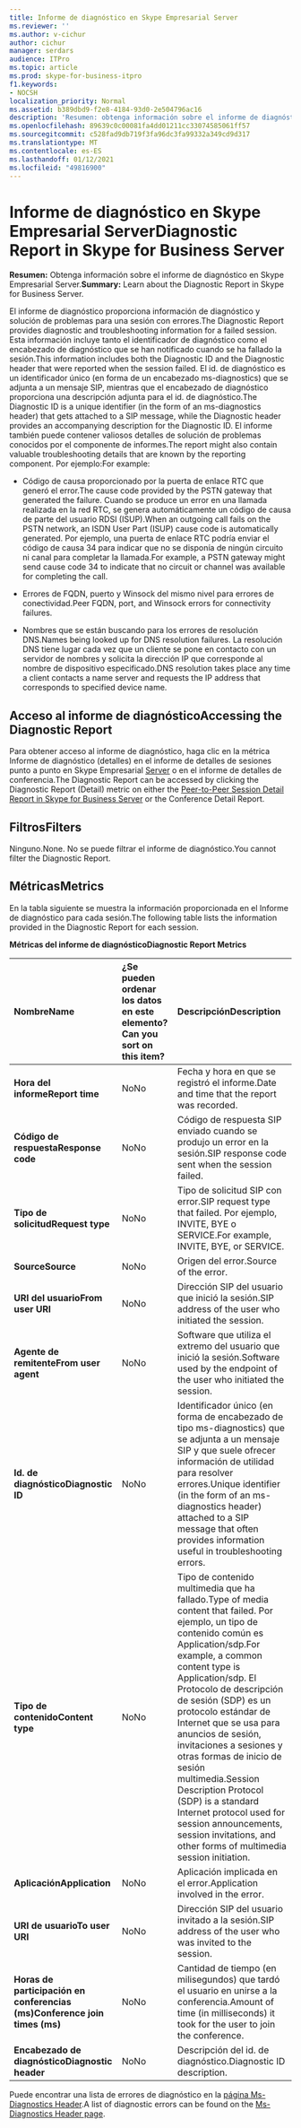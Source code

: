 ```yaml
---
title: Informe de diagnóstico en Skype Empresarial Server
ms.reviewer: ''
ms.author: v-cichur
author: cichur
manager: serdars
audience: ITPro
ms.topic: article
ms.prod: skype-for-business-itpro
f1.keywords:
- NOCSH
localization_priority: Normal
ms.assetid: b389dbd9-f2e8-4184-93d0-2e504796ac16
description: 'Resumen: obtenga información sobre el informe de diagnóstico en Skype Empresarial Server.'
ms.openlocfilehash: 89639c0c00081fa4dd01211cc33074585061ff57
ms.sourcegitcommit: c528fad9db719f3fa96dc3fa99332a349cd9d317
ms.translationtype: MT
ms.contentlocale: es-ES
ms.lasthandoff: 01/12/2021
ms.locfileid: "49816900"
---
```

# <a name="diagnostic-report-in-skype-for-business-server"></a><span data-ttu-id="668c3-103">Informe de diagnóstico en Skype Empresarial Server</span><span class="sxs-lookup"><span data-stu-id="668c3-103">Diagnostic Report in Skype for Business Server</span></span>
 
<span data-ttu-id="668c3-104">**Resumen:** Obtenga información sobre el informe de diagnóstico en Skype Empresarial Server.</span><span class="sxs-lookup"><span data-stu-id="668c3-104">**Summary:** Learn about the Diagnostic Report in Skype for Business Server.</span></span>
  
<span data-ttu-id="668c3-105">El informe de diagnóstico proporciona información de diagnóstico y solución de problemas para una sesión con errores.</span><span class="sxs-lookup"><span data-stu-id="668c3-105">The Diagnostic Report provides diagnostic and troubleshooting information for a failed session.</span></span> <span data-ttu-id="668c3-106">Esta información incluye tanto el identificador de diagnóstico como el encabezado de diagnóstico que se han notificado cuando se ha fallado la sesión.</span><span class="sxs-lookup"><span data-stu-id="668c3-106">This information includes both the Diagnostic ID and the Diagnostic header that were reported when the session failed.</span></span> <span data-ttu-id="668c3-107">El id. de diagnóstico es un identificador único (en forma de un encabezado ms-diagnostics) que se adjunta a un mensaje SIP, mientras que el encabezado de diagnóstico proporciona una descripción adjunta para el id. de diagnóstico.</span><span class="sxs-lookup"><span data-stu-id="668c3-107">The Diagnostic ID is a unique identifier (in the form of an ms-diagnostics header) that gets attached to a SIP message, while the Diagnostic header provides an accompanying description for the Diagnostic ID.</span></span> <span data-ttu-id="668c3-108">El informe también puede contener valiosos detalles de solución de problemas conocidos por el componente de informes.</span><span class="sxs-lookup"><span data-stu-id="668c3-108">The report might also contain valuable troubleshooting details that are known by the reporting component.</span></span> <span data-ttu-id="668c3-109">Por ejemplo:</span><span class="sxs-lookup"><span data-stu-id="668c3-109">For example:</span></span>
  
- <span data-ttu-id="668c3-110">Código de causa proporcionado por la puerta de enlace RTC que generó el error.</span><span class="sxs-lookup"><span data-stu-id="668c3-110">The cause code provided by the PSTN gateway that generated the failure.</span></span> <span data-ttu-id="668c3-111">Cuando se produce un error en una llamada realizada en la red RTC, se genera automáticamente un código de causa de parte del usuario RDSI (ISUP).</span><span class="sxs-lookup"><span data-stu-id="668c3-111">When an outgoing call fails on the PSTN network, an ISDN User Part (ISUP) cause code is automatically generated.</span></span> <span data-ttu-id="668c3-112">Por ejemplo, una puerta de enlace RTC podría enviar el código de causa 34 para indicar que no se disponía de ningún circuito ni canal para completar la llamada.</span><span class="sxs-lookup"><span data-stu-id="668c3-112">For example, a PSTN gateway might send cause code 34 to indicate that no circuit or channel was available for completing the call.</span></span>
    
- <span data-ttu-id="668c3-113">Errores de FQDN, puerto y Winsock del mismo nivel para errores de conectividad.</span><span class="sxs-lookup"><span data-stu-id="668c3-113">Peer FQDN, port, and Winsock errors for connectivity failures.</span></span>
    
- <span data-ttu-id="668c3-114">Nombres que se están buscando para los errores de resolución DNS.</span><span class="sxs-lookup"><span data-stu-id="668c3-114">Names being looked up for DNS resolution failures.</span></span> <span data-ttu-id="668c3-115">La resolución DNS tiene lugar cada vez que un cliente se pone en contacto con un servidor de nombres y solicita la dirección IP que corresponde al nombre de dispositivo especificado.</span><span class="sxs-lookup"><span data-stu-id="668c3-115">DNS resolution takes place any time a client contacts a name server and requests the IP address that corresponds to specified device name.</span></span>
    
## <a name="accessing-the-diagnostic-report"></a><span data-ttu-id="668c3-116">Acceso al informe de diagnóstico</span><span class="sxs-lookup"><span data-stu-id="668c3-116">Accessing the Diagnostic Report</span></span>

<span data-ttu-id="668c3-117">Para obtener acceso al informe de diagnóstico, haga clic en la métrica Informe de diagnóstico (detalles) en el informe de detalles de sesiones punto a punto en Skype Empresarial [Server](peer-to-peer-session-detail-report.md) o en el informe de detalles de conferencia.</span><span class="sxs-lookup"><span data-stu-id="668c3-117">The Diagnostic Report can be accessed by clicking the Diagnostic Report (Detail) metric on either the [Peer-to-Peer Session Detail Report in Skype for Business Server](peer-to-peer-session-detail-report.md) or the Conference Detail Report.</span></span>
  
## <a name="filters"></a><span data-ttu-id="668c3-118">Filtros</span><span class="sxs-lookup"><span data-stu-id="668c3-118">Filters</span></span>

<span data-ttu-id="668c3-119">Ninguno.</span><span class="sxs-lookup"><span data-stu-id="668c3-119">None.</span></span> <span data-ttu-id="668c3-120">No se puede filtrar el informe de diagnóstico.</span><span class="sxs-lookup"><span data-stu-id="668c3-120">You cannot filter the Diagnostic Report.</span></span>
  
## <a name="metrics"></a><span data-ttu-id="668c3-121">Métricas</span><span class="sxs-lookup"><span data-stu-id="668c3-121">Metrics</span></span>

<span data-ttu-id="668c3-122">En la tabla siguiente se muestra la información proporcionada en el Informe de diagnóstico para cada sesión.</span><span class="sxs-lookup"><span data-stu-id="668c3-122">The following table lists the information provided in the Diagnostic Report for each session.</span></span>
  
<span data-ttu-id="668c3-123">**Métricas del informe de diagnóstico**</span><span class="sxs-lookup"><span data-stu-id="668c3-123">**Diagnostic Report Metrics**</span></span>

|<span data-ttu-id="668c3-124">**Nombre**</span><span class="sxs-lookup"><span data-stu-id="668c3-124">**Name**</span></span>|<span data-ttu-id="668c3-125">**¿Se pueden ordenar los datos en este elemento?**</span><span class="sxs-lookup"><span data-stu-id="668c3-125">**Can you sort on this item?**</span></span>|<span data-ttu-id="668c3-126">**Descripción**</span><span class="sxs-lookup"><span data-stu-id="668c3-126">**Description**</span></span>|
|:-----|:-----|:-----|
|<span data-ttu-id="668c3-127">**Hora del informe**</span><span class="sxs-lookup"><span data-stu-id="668c3-127">**Report time**</span></span> <br/> |<span data-ttu-id="668c3-128">No</span><span class="sxs-lookup"><span data-stu-id="668c3-128">No</span></span>  <br/> |<span data-ttu-id="668c3-129">Fecha y hora en que se registró el informe.</span><span class="sxs-lookup"><span data-stu-id="668c3-129">Date and time that the report was recorded.</span></span>  <br/> |
|<span data-ttu-id="668c3-130">**Código de respuesta**</span><span class="sxs-lookup"><span data-stu-id="668c3-130">**Response code**</span></span> <br/> |<span data-ttu-id="668c3-131">No</span><span class="sxs-lookup"><span data-stu-id="668c3-131">No</span></span>  <br/> |<span data-ttu-id="668c3-132">Código de respuesta SIP enviado cuando se produjo un error en la sesión.</span><span class="sxs-lookup"><span data-stu-id="668c3-132">SIP response code sent when the session failed.</span></span>  <br/> |
|<span data-ttu-id="668c3-133">**Tipo de solicitud**</span><span class="sxs-lookup"><span data-stu-id="668c3-133">**Request type**</span></span> <br/> |<span data-ttu-id="668c3-134">No</span><span class="sxs-lookup"><span data-stu-id="668c3-134">No</span></span>  <br/> |<span data-ttu-id="668c3-135">Tipo de solicitud SIP con error.</span><span class="sxs-lookup"><span data-stu-id="668c3-135">SIP request type that failed.</span></span> <span data-ttu-id="668c3-136">Por ejemplo, INVITE, BYE o SERVICE.</span><span class="sxs-lookup"><span data-stu-id="668c3-136">For example, INVITE, BYE, or SERVICE.</span></span>  <br/> |
|<span data-ttu-id="668c3-137">**Source**</span><span class="sxs-lookup"><span data-stu-id="668c3-137">**Source**</span></span> <br/> |<span data-ttu-id="668c3-138">No</span><span class="sxs-lookup"><span data-stu-id="668c3-138">No</span></span>  <br/> |<span data-ttu-id="668c3-139">Origen del error.</span><span class="sxs-lookup"><span data-stu-id="668c3-139">Source of the error.</span></span>  <br/> |
|<span data-ttu-id="668c3-140">**URI del usuario**</span><span class="sxs-lookup"><span data-stu-id="668c3-140">**From user URI**</span></span> <br/> |<span data-ttu-id="668c3-141">No</span><span class="sxs-lookup"><span data-stu-id="668c3-141">No</span></span>  <br/> |<span data-ttu-id="668c3-142">Dirección SIP del usuario que inició la sesión.</span><span class="sxs-lookup"><span data-stu-id="668c3-142">SIP address of the user who initiated the session.</span></span>  <br/> |
|<span data-ttu-id="668c3-143">**Agente de remitente**</span><span class="sxs-lookup"><span data-stu-id="668c3-143">**From user agent**</span></span> <br/> |<span data-ttu-id="668c3-144">No</span><span class="sxs-lookup"><span data-stu-id="668c3-144">No</span></span>  <br/> |<span data-ttu-id="668c3-145">Software que utiliza el extremo del usuario que inició la sesión.</span><span class="sxs-lookup"><span data-stu-id="668c3-145">Software used by the endpoint of the user who initiated the session.</span></span>  <br/> |
|<span data-ttu-id="668c3-146">**Id. de diagnóstico**</span><span class="sxs-lookup"><span data-stu-id="668c3-146">**Diagnostic ID**</span></span> <br/> |<span data-ttu-id="668c3-147">No</span><span class="sxs-lookup"><span data-stu-id="668c3-147">No</span></span>  <br/> |<span data-ttu-id="668c3-148">Identificador único (en forma de encabezado de tipo ms-diagnostics) que se adjunta a un mensaje SIP y que suele ofrecer información de utilidad para resolver errores.</span><span class="sxs-lookup"><span data-stu-id="668c3-148">Unique identifier (in the form of an ms-diagnostics header) attached to a SIP message that often provides information useful in troubleshooting errors.</span></span>  <br/> |
|<span data-ttu-id="668c3-149">**Tipo de contenido**</span><span class="sxs-lookup"><span data-stu-id="668c3-149">**Content type**</span></span> <br/> |<span data-ttu-id="668c3-150">No</span><span class="sxs-lookup"><span data-stu-id="668c3-150">No</span></span>  <br/> |<span data-ttu-id="668c3-151">Tipo de contenido multimedia que ha fallado.</span><span class="sxs-lookup"><span data-stu-id="668c3-151">Type of media content that failed.</span></span> <span data-ttu-id="668c3-152">Por ejemplo, un tipo de contenido común es Application/sdp.</span><span class="sxs-lookup"><span data-stu-id="668c3-152">For example, a common content type is Application/sdp.</span></span> <span data-ttu-id="668c3-153">El Protocolo de descripción de sesión (SDP) es un protocolo estándar de Internet que se usa para anuncios de sesión, invitaciones a sesiones y otras formas de inicio de sesión multimedia.</span><span class="sxs-lookup"><span data-stu-id="668c3-153">Session Description Protocol (SDP) is a standard Internet protocol used for session announcements, session invitations, and other forms of multimedia session initiation.</span></span>  <br/> |
|<span data-ttu-id="668c3-154">**Aplicación**</span><span class="sxs-lookup"><span data-stu-id="668c3-154">**Application**</span></span> <br/> |<span data-ttu-id="668c3-155">No</span><span class="sxs-lookup"><span data-stu-id="668c3-155">No</span></span>  <br/> |<span data-ttu-id="668c3-156">Aplicación implicada en el error.</span><span class="sxs-lookup"><span data-stu-id="668c3-156">Application involved in the error.</span></span>  <br/> |
|<span data-ttu-id="668c3-157">**URI de usuario**</span><span class="sxs-lookup"><span data-stu-id="668c3-157">**To user URI**</span></span> <br/> |<span data-ttu-id="668c3-158">No</span><span class="sxs-lookup"><span data-stu-id="668c3-158">No</span></span>  <br/> |<span data-ttu-id="668c3-159">Dirección SIP del usuario invitado a la sesión.</span><span class="sxs-lookup"><span data-stu-id="668c3-159">SIP address of the user who was invited to the session.</span></span>  <br/> |
|<span data-ttu-id="668c3-160">**Horas de participación en conferencias (ms)**</span><span class="sxs-lookup"><span data-stu-id="668c3-160">**Conference join times (ms)**</span></span> <br/> |<span data-ttu-id="668c3-161">No</span><span class="sxs-lookup"><span data-stu-id="668c3-161">No</span></span>  <br/> |<span data-ttu-id="668c3-162">Cantidad de tiempo (en milisegundos) que tardó el usuario en unirse a la conferencia.</span><span class="sxs-lookup"><span data-stu-id="668c3-162">Amount of time (in milliseconds) it took for the user to join the conference.</span></span>  <br/> |
|<span data-ttu-id="668c3-163">**Encabezado de diagnóstico**</span><span class="sxs-lookup"><span data-stu-id="668c3-163">**Diagnostic header**</span></span> <br/> |<span data-ttu-id="668c3-164">No</span><span class="sxs-lookup"><span data-stu-id="668c3-164">No</span></span>  <br/> |<span data-ttu-id="668c3-165">Descripción del id. de diagnóstico.</span><span class="sxs-lookup"><span data-stu-id="668c3-165">Diagnostic ID description.</span></span>  <br/> |
   
<span data-ttu-id="668c3-166">Puede encontrar una lista de errores de diagnóstico en la [página Ms-Diagnostics Header](https://msdn.microsoft.com/library/gg132446%28v=office.12%29.aspx).</span><span class="sxs-lookup"><span data-stu-id="668c3-166">A list of diagnostic errors can be found on the [Ms-Diagnostics Header page](https://msdn.microsoft.com/library/gg132446%28v=office.12%29.aspx).</span></span>
  

